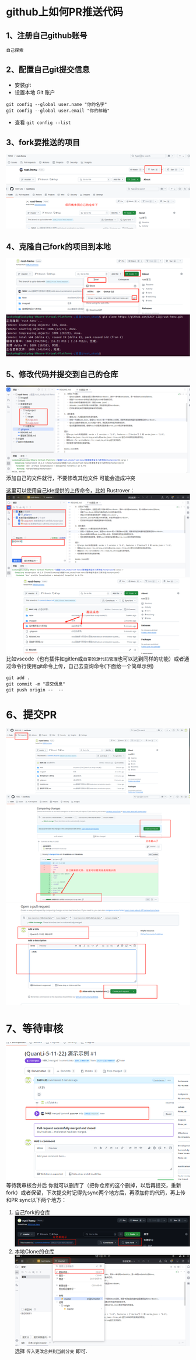 # github上如何PR推送代码
## 1、注册自己github账号
    自己探索
## 2、配置自己git提交信息

- 安装git
- 设置本地 Git 账户
```git
git config --global user.name "你的名字"
git config --global user.email "你的邮箱"
```
- 查看
  `git config --list`
## 3、fork要推送的项目
![img.png](imageall/image/fork.png)
![img.png](imageall/image/fork到自己的仓库下.png)
## 4、克隆自己fork的项目到本地
![img.png](imageall/image/Clone_http.png)
![img.png](imageall/image/clone演示.png)
## 5、修改代码并提交到自己的仓库
![img.png](imageall/image/修改代码.png)
添加自己的文件就行，不要修改其他文件 可能会造成冲突

这里可以使用自己ide提供的上传命令，比如 Rustrover：
![img.png](imageall/image/Rustrover演示.png)
![img.png](imageall/image/推送成功.png)
比如vscode（也有插件如gitlen或`自带的源代码管理`也可以达到同样的功能）或者通过命令行使用git命令上传，自己去查询命令(下面给一个简单示例)
```git
git add .
git commit -m "提交信息"
git push origin --  --
```
# 6、提交PR
![img.png](imageall/image/PR演示.png)
![img.png](imageall/image/PR2.png)
![img.png](imageall/image/PR3.png)

# 7、等待审核
![img.png](imageall/image/PR4.png)
等待我审核合并后 你就可以删库了（把你仓库的这个删掉，以后再提交，重新fork）或者保留，下次提交时记得先sync两个地方后，再添加你的代码，再上传和PR
sync以下两个地方：
1. 自己fork的仓库
![img.png](imageall/image/sync.png)
2. 本地Clone的仓库
![img.png](imageall/image/Sync2.png)
选择 `传入更改合并到当前分支` 即可.









